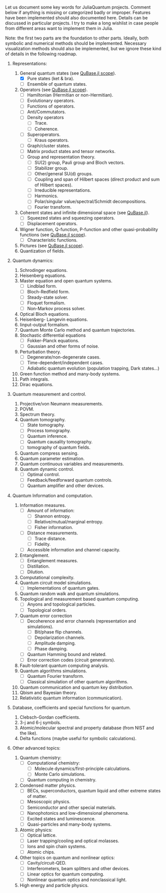 Let us document some key words for JuliaQuantum projects. Comment below if anything is missing or categorized badly or improper.  Features have been implemented should also documented here. Details can be discussed in particular projects. I try to make a long wishlist in case people from different areas want to implement them in Julia. 

Note: the first two parts are the foundation to other parts. Ideally, both symbolic and numerical methods should be implemented. Necessary visualization methods should also be implemented, but we ignore these kind of details in the following roadmap. 

1. Representations:
    
    1. General quantum states (see [QuBase.jl scope](https://github.com/JuliaQuantum/QuBase.jl/issues/7)).
        - [x] Pure states (ket & bra).
        - [ ] Ensemble of quantum states.

    2. Operators (see [QuBase.jl scope](https://github.com/JuliaQuantum/QuBase.jl/issues/7)).
        - [ ] Hamiltonian (Hermitian or non-Hermitian).
        - [ ] Evolutionary operators.
        - [ ] Functions of operators.
        - [ ] Anti/Commutators.
        - [ ] Density operators
            - [ ] Trace.
            - [ ] Coherence.
        - [ ] Superoperators.
            - [ ] Kraus operators.
        - [ ] Graph/cluster states.
        - [ ] Matrix product states and tensor networks.
        - [ ] Group and representation theory.
            - [ ] SU(2) group, Pauli group and Bloch vectors.
            - [ ] Stabilizer group.
            - [ ] Other/general SU(d) groups.
            - [ ] Coupling and span of Hilbert spaces (direct product and sum of Hilbert spaces).
            - [ ] Irreducible representations.
            - [ ] Harmonics.
            - [ ] Polar/singular value/spectral/Schmidt decompositions. 
            - [ ] Fourier transform.
    3. Coherent states and infinite dimensional space (see [QuBase.jl](https://github.com/JuliaQuantum/QuBase.jl)).
        - [ ] Squeezed states and squeezing operators.
        - [ ] Displacement operators.
    4. Wigner function, Q-function, P-function and other quasi-probability functions (see [QuBase.jl scope](https://github.com/JuliaQuantum/QuBase.jl/issues/7)).
        - [ ] Characteristic functions.
    5. Pictures (see [QuBase.jl scope](https://github.com/JuliaQuantum/QuBase.jl/issues/7)).
    6. Quantization of fields.

2. Quantum dynamics:

    1. Schrodinger equations.
    2. Heisenberg equations.
    3. Master equation and open quantum systems.
        - [ ] Lindblad form.
        - [ ] Bloch-Redfield form.
        - [ ] Steady-state solver.
        - [ ] Floquet formalism.
        - [ ] Non-Markov process solver.
    4. Optical Bloch equations.
    5. Heisenberg- Langevin equations.
    6. Iinput-output formalism.
    7. Quantum Monte Carlo method and quantum trajectories.
    8. Stochastic differential equations
        - [ ] Fokker-Planck equations.
        - [ ] Gaussian and other forms of noise.
    9. Perturbation theory.
        - [ ] Degenerate/non-degenerate cases.
        - [ ] Time-dependent/independent cases.
        - [ ] Adiabatic quantum evolution (population trapping, Dark states...)
    10. Green function method and many-body systems.
    11. Path integrals.
    12. Dirac equations.

3. Quantum measurement and control.
    1. Projective/von Neumann measurements.
    2. POVM.
    3. Spectrum theory.
    4. Quantum tomography.
        - [ ] State tomography.
        - [ ] Process tomography.
        - [ ] Quantum inference.
        - [ ] Quantum causality tomography.
        - [ ] tomography of quantum fields.
    5. Quantum compress sensing.
    6. Quantum parameter estimation.
    7. Quantum continuous variables and measurements.
    8. Quantum dynamic control.
        - [ ] Optimal control.
        - [ ] Feedback/feedforward quantum controls.
        - [ ] Quantum amplifier and other devices.

4. Quantum Information and computation.
    1. Information measures.
        - [ ] Amount of information:
            - [ ] Shannon entropy.
            - [ ] Relative/mutual/marginal entropy.
            - [ ] Fisher information.
        - [ ] Distance measurements.
            - [ ] Trace distance.
            - [ ] Fidelity.
        - [ ] Accessible information and channel capacity.
    2. Entanglement.
        - [ ] Entanglement measures.
        - [ ] Distillation.
        - [ ] Dilution.
    3. Computational complexity.
    4. Quantum circuit model simulations.
        - [ ] Implementations of quantum gates.
    5. Quantum random walk and quantum simulations.
    6. Topological and measurement based quantum computing.
        - [ ] Anyons and topological particles.
        - [ ] Topological orders.
    7. Quantum error correction
        - [ ] Decoherence and error channels (representation and simulations).
            - [ ] Bit/phase flip channels.
            - [ ] Depolarization channels.
            - [ ] Amplitude damping.
            - [ ] Phase damping.
        - [ ] Quantum Hamming bound and related.
        - [ ] Error correction codes (circuit generators).
    8. Fault-tolerant quantum computing analysis.
    9. Quantum algorithms simulations.
        - [ ] Quantum Fourier transform.
        - [ ] Classical simulation of other quantum algorithms.
    10. Quantum communication and quantum key distribution.
    11. Qbism and Bayesian theory.
    12. Relativistic quantum information (communication).

5. Database, coefficients and special functions for quantum.
    1. Clebsch-Gordan coefficients.
    2. 3-j and 6-j symbols.
    3. Atomic/molecular spectral and property database (from NIST and the like).
    4. Delta functions (maybe useful for symbolic calculations).

6. Other advanced topics:
    1. Quantum chemistry:
        - [ ] Computational chemistry:
            - [ ] Molecule dynamics/first-principle calculations.
            - [ ] Monte Carlo simulations.
        - [ ] Quantum computing in chemistry.
    2. Condensed matter physics. 
        - [ ] BECs, superconductors, quantum liquid and other extreme states of matter.
        - [ ] Mesoscopic physics.
        - [ ] Semiconductor and other special materials.
        - [ ] Nanophotonics and low-dimensional phenomena. 
        - [ ] Excited states and luminescence.
        - [ ] Quasi-particles and many-body systems.
    3. Atomic physics:
        - [ ] Optical lattice.
        - [ ] Laser trapping/cooling and optical molasses.
        - [ ] Ions and spin chain systems.
        - [ ] Atomic chips.
    4. Other topics on quantum and nonlinear optics:
        - [ ] Cavity/circuit-QED.
        - [ ] Interferometers, beam splitters and other devices.
        - [ ] Linear optics for quantum computing.
        - [ ] Nonlinear quantum optics and nonclassical light.
    5. High energy and particle physics.